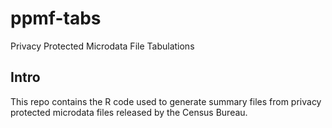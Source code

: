 # ppmf-tabs
Privacy Protected Microdata File Tabulations

## Intro
This repo contains the R code used to generate summary files from privacy protected microdata files released by the Census Bureau. 
